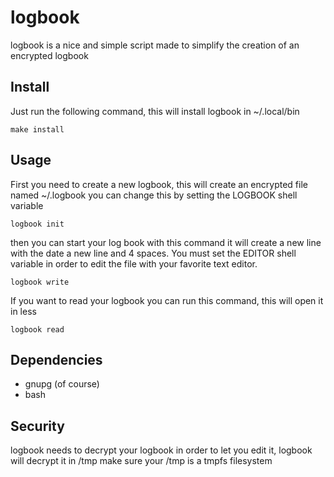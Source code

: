 # logbook
logbook is a nice and simple script made to simplify the creation of an
encrypted logbook

## Install
Just run the following command, this will install logbook in ~/.local/bin

```
make install
```

## Usage
First you need to create a new logbook, this will create an encrypted file named
~/.logbook you can change this by setting the LOGBOOK shell variable

```
logbook init
```

then you can start your log book with this command it will create a new line
with the date a new line and 4 spaces. You must set the EDITOR shell variable in
order to edit the file with your favorite text editor.

```
logbook write
```

If you want to read your logbook you can run this command, this will open it in
less

```
logbook read
```

## Dependencies
- gnupg (of course)
- bash

## Security
logbook needs to decrypt your logbook in order to let you edit it, logbook will
decrypt it in /tmp make sure your /tmp is a tmpfs filesystem

